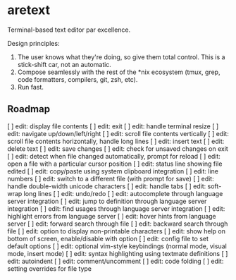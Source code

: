 # aretext
Terminal-based text editor par excellence.

Design principles:

1. The user knows what they're doing, so give them total control.  This is a stick-shift car, not an automatic.
2. Compose seamlessly with the rest of the \*nix ecosystem (tmux, grep, code formatters, compilers, git, zsh, etc).
3. Run fast.



## Roadmap

[ ] edit: display file contents
[ ] edit: exit
[ ] edit: handle terminal resize
[ ] edit: navigate up/down/left/right
[ ] edit: scroll file contents vertically
[ ] edit: scroll file contents horizontally, handle long lines
[ ] edit: insert text
[ ] edit: delete text
[ ] edit: save changes
[ ] edit: check for unsaved changes on exit
[ ] edit: detect when file changed automatically, prompt for reload
[ ] edit: open a file with a particular cursor position
[ ] edit: status line showing file edited
[ ] edit: copy/paste using system clipboard integration
[ ] edit: line numbers
[ ] edit: switch to a different file (with prompt for save)
[ ] edit: handle double-width unicode characters
[ ] edit: handle tabs
[ ] edit: soft-wrap long lines
[ ] edit: undo/redo
[ ] edit: autocomplete through language server integration
[ ] edit: jump to definition through language server integration
[ ] edit: find usages through language server integration
[ ] edit: highlight errors from language server
[ ] edit: hover hints from language server
[ ] edit: forward search through file
[ ] edit: backward search through file
[ ] edit: option to display non-printable characters
[ ] edit: show help on bottom of screen, enable/disable with option
[ ] edit: config file to set default options
[ ] edit: optional vim-style keybindings (normal mode, visual mode, insert mode)
[ ] edit: syntax highlighting using textmate definitions
[ ] edit: autoindent
[ ] edit: comment/uncomment
[ ] edit: code folding
[ ] edit: setting overrides for file type
